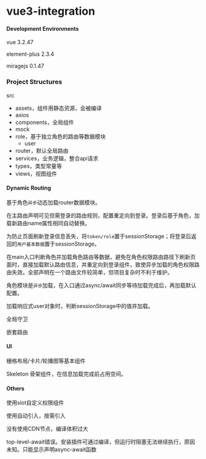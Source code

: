 # vue3-integration

#### Development Environments

vue 3.2.47

element-plus 2.3.4

miragejs 0.1.47

### Project Structures

src

- assets，组件用静态资源，会被编译
- axios
- components，全局组件
- mock
- role，基于独立角色的路由等数据模块
  - user
- router，默认全局路由
- services，业务逻辑，整合api请求
- types，类型常量等
- views，视图组件

#### Dynamic Routing

基于角色`异步`动态加载router数据模块。

在主路由声明可见但需登录的路由规则，配置重定向到登录。登录后基于角色，加载新路由name属性相同自动替换。

为防止页面刷新登录信息丢失，将`token/role`置于sessionStorage；将登录后返回的`用户基本数据`置于sessionStorage。

在main入口判断角色并加载角色路由等数据，避免在角色权限路由路径下刷新页面时，直接加载默认路由信息，并重定向到登录组件，致使异步加载的角色权限路由失效。全部声明在一个路由文件较简单，但项目复杂时不利于维护。

角色模块是`异步`加载，在入口通过async/await同步等待加载完成后，再加载默认配置。

加载响应式user对象时，判断sessionStorage中的值并加载。

全局守卫

嵌套路由

#### UI

栅格布局/卡片/轮播图等基本组件

Skeleton 骨架组件，在信息加载完成前占用空间。

#### Others

使用slot自定义权限组件

使用自动引入，按需引入

没有使用CDN节点，编译体积过大

top-level-await错误。安装插件可通过编译，但运行时阻塞无法继续执行，原因未知。只能显示声明async-await函数
